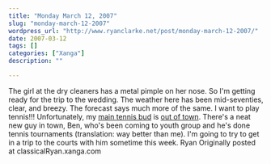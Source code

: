 ```yaml
---
title: "Monday March 12, 2007"
slug: "monday-march-12-2007"
wordpress_url: "http://www.ryanclarke.net/post/monday-march-12-2007/"
date: 2007-03-12
tags: []
categories: ["Xanga"]
description: ""

---
```


The girl at the dry cleaners has a metal pimple on her nose. So I'm getting ready for the trip to the wedding.
The weather here has been mid-seventies, clear, and breezy. The forecast says much more of the same. I want to play tennis!!! Unfortunately, my [main tennis bud](http://xanga.com/sub4faast) is [out of town](http://www.pacificalumni.org/images/reno.jpg). There's a neat new guy in town, Ben, who's been coming to youth group and he's done tennis tournaments (translation: way better than me). I'm going to try to get in a trip to the courts with him sometime this week.
Ryan
Originally posted at classicalRyan.xanga.com
